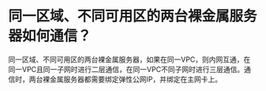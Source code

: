 # 同一区域、不同可用区的两台裸金属服务器如何通信？<a name="bms_faq_0090"></a>

同一区域、不同可用区的两台裸金属服务器，如果在同一VPC，则内网互通，在同一VPC且同一子网时进行二层通信，在同一VPC不同子网时进行三层通信。通信时，两台裸金属服务器都需要绑定弹性公网IP，并绑定在主网卡上。


